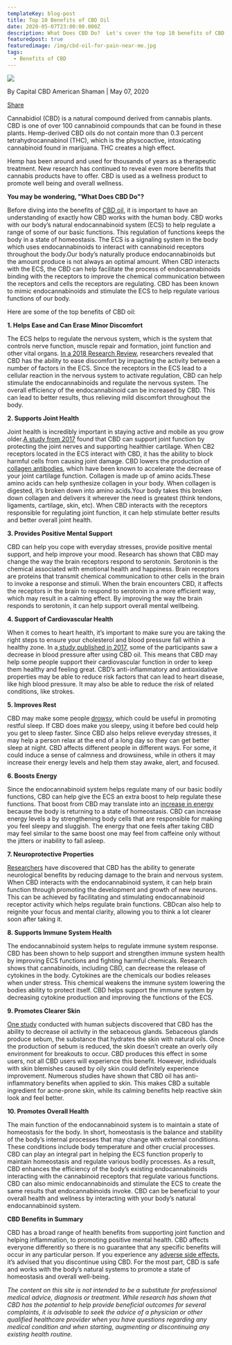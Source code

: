 ```yaml
---
templateKey: blog-post
title: Top 10 Benefits of CBD Oil
date: 2020-05-07T23:00:00.000Z
description: What Does CBD Do?  Let's cover the top 10 benefits of CBD.
featuredpost: true
featuredimage: /img/cbd-oil-for-pain-near-me.jpg
tags:
  - Benefits of CBD
---
```

![](/img/top-benefits.jpg)

By Capital CBD American Shaman | May 07, 2020

[Share](https://www.facebook.com/sharer/sharer.php?u=https://capitalamericanshaman.com/blog/2020-06-02-top-10-benefits-of-cbd-oil/)

Cannabidiol (CBD) is a natural compound derived from cannabis plants. CBD is one of over 100 cannabinoid compounds that can be found in these plants. Hemp-derived CBD oils do not contain more than 0.3 percent tetrahydrocannabinol (THC), which is the physcoactive, intoxicating cannabinoid found in marijuana.  THC creates a high effect.

Hemp has been around and used for thousands of years as a therapeutic treatment.  New research has continued to reveal even more benefits that cannabis products have to offer.  CBD is used as a wellness product to promote well being and overall wellness.

**You may be wondering, "What Does CBD Do"?**

Before diving into the benefits of [CBD oil](https://cbdamericanshaman.com/cbd-oils), it is important to have an understanding of exactly how CBD works with the human body.  CBD works with our body’s natural endocannabinoid system (ECS) to help regulate a range of some of our basic functions.  This regulation of functions keeps the body in a state of homeostasis. The ECS is a signaling system in the body which uses endocannabinoids to interact with cannabinoid receptors throughout the body.Our body’s naturally produce endocannabinoids but the amount produce is not always an optimal amount.  When CBD interacts with the ECS, the CBD can help facilitate the process of endocannabinoids binding with the receptors to improve the chemical communication between the receptors and cells the receptors are regulating. CBD has been known to mimic endocannabinoids and stimulate the ECS to help regulate various functions of our body.

Here are some of the top benefits of CBD oil:

**1. Helps Ease and Can Erase Minor Discomfort**

The ECS helps to regulate the nervous system, which is the system that controls nerve function, muscle repair and formation, joint function and other vital organs. [In a 2018 Research Review](https://www.frontiersin.org/articles/10.3389/fphar.2018.01259/full), researchers revealed that CBD has the ability to ease discomfort by impacting the activity between a number of factors in the ECS. Since the receptors in the ECS lead to a cellular reaction in the nervous system to activate regulation, CBD can help stimulate the endocannabinoids and regulate the nervous system. The overall efficiency of the endocannabinoid can be increased by CBD. This can lead to better results, thus relieving mild discomfort throughout the body.

**2. Supports Joint Health**

Joint health is incredibly important in staying active and mobile as you grow older.[A study from 2017](https://www.ncbi.nlm.nih.gov/pubmed/28885454) found that CBD can support joint function by protecting the joint nerves and supporting healthier cartilage.  When CB2 receptors located in the ECS interact with CBD, it has the ability to block harmful cells from causing joint damage. CBD lowers the production of [collagen antibodies](https://www.frontiersin.org/articles/10.3389/fphar.2018.01259/full), which have been known to accelerate the decrease of your joint cartilage function. Collagen is made up of amino acids.These amino acids can help synthesize collagen in your body.  When collagen is digested, it’s broken down into amino acids.Your body takes this broken down collagen and delivers it wherever the need is greatest (think tendons, ligaments, cartilage, skin, etc).  When CBD interacts with the receptors responsible for regulating joint function, it can help stimulate better results and better overall joint health.

**3. Provides Positive Mental Support**

CBD can help you cope with everyday stresses, provide positive mental support, and help improve your mood. Research has shown that CBD may change the way the brain receptors respond to serotonin.  Serotonin is the chemical associated with emotional health and happiness.  Brain receptors are proteins that transmit chemical communication to other cells in the brain to invoke a response and stimuli.  When the brain encounters CBD, it affects the receptors in the brain to respond to serotonin in a more efficient way, which may result in a calming effect.  By improving the way the brain responds to serotonin, it can help support overall mental wellbeing.

**4. Support of Cardiovascular Health**

When it comes to heart health, it’s important to make sure you are taking the right steps to ensure your cholesterol and blood pressure fall within a healthy zone.  In a[ study published in 2017](https://insight.jci.org/articles/view/93760), some of the participants saw a decrease in blood pressure after using CBD oil. This means that CBD may help some people support their cardiovascular function in order to keep them healthy and feeling great.  CBD’s anti-inflammatory and antioxidative properties may be able to reduce risk factors that can lead to heart disease, like high blood pressure.  It may also be able to reduce the risk of related conditions, like strokes.

**5. Improves Rest**

CBD may make some people [drowsy](https://www.health.harvard.edu/blog/cannabidiol-cbd-what-we-know-and-what-we-dont-2018082414476), which could be useful in promoting restful sleep.  If CBD does make you sleepy, using it before bed could help you get to sleep faster.  Since CBD also helps relieve everyday stresses, it may help a person relax at the end of a long day so they can get better sleep at night.  CBD affects different people in different ways.  For some, it could induce a sense of calmness and drowsiness, while in others it may increase their energy levels and help them stay awake, alert, and focused.

**6. Boosts Energy**

Since the endocannabinoid system helps regulate many of our basic bodily functions, CBD can help give the ECS an extra boost to help regulate these functions. That boost from CBD may translate into an [increase in energy](https://cbdamericanshaman.com/blog/why-grab-that-second-cup-of-coffee-when-you-can-take-cbd-oil) because the body is returning to a state of homeostasis.  CBD can increase energy levels a by strengthening body cells that are responsible for making you feel sleepy and sluggish.  The energy that one feels after taking CBD may feel similar to the same boost one may feel from caffeine only without the jitters or inability to fall asleep.

**7. Neuroprotective Properties**

[Researchers](https://www.ncbi.nlm.nih.gov/pmc/articles/PMC5938896/) have discovered that CBD has the ability to generate neurological benefits by reducing damage to the brain and nervous system.  When CBD interacts with the endocannabinoid system, it can help brain function through promoting the development and growth of new neurons.  This can be achieved by facilitating and stimulating endocannabinoid receptor activity which helps regulate brain functions.  CBDcan also help to reignite your focus and mental clarity, allowing you to think a lot clearer soon after taking it.

**8. Supports Immune System Health**

The endocannabinoid system helps to regulate immune system response.  CBD has been shown to help support and strengthen immune system health by improving ECS functions and fighting harmful chemicals.  Research shows that cannabinoids, including CBD, can decrease the release of cytokines in the body.  Cytokines are the chemicals our bodies releases when under stress. This chemical weakens the immune system lowering the bodies ability to protect itself.  CBD helps support the immune system by decreasing cytokine production and improving the functions of the ECS.

**9. Promotes Clearer Skin**

[One study](https://www.jci.org/articles/view/64628) conducted with human subjects discovered that CBD has the ability to decrease oil activity in the sebaceous glands.  Sebaceous glands produce sebum, the substance that hydrates the skin with natural oils.  Once the production of sebum is reduced, the skin doesn’t create an overly oily environment for breakouts to occur.  CBD produces this effect in some users, not all CBD users will experience this benefit.  However, individuals with skin blemishes caused by oily skin could definitely experience improvement.  Numerous studies have shown that CBD oil has anti-inflammatory benefits when applied to skin. This makes CBD a suitable ingredient for acne-prone skin, while its calming benefits help reactive skin look and feel better.

**10. Promotes Overall Health**

The main function of the endocannabinoid system is to maintain a state of homeostasis for the body.  In short, homeostasis is the balance and stability of the body’s internal processes that may change with external conditions. These conditions include body temperature and other crucial processes.  CBD can play an integral part in helping the ECS function properly to maintain homeostasis and regulate various bodily processes.  As a result, CBD enhances the efficiency of the body’s existing endocannabinoids interacting with the cannabinoid receptors that regulate various functions.  CBD can also mimic endocannabinoids and stimulate the ECS to create the same results that endocannabinoids invoke.  CBD can be beneficial to your overall health and wellness by interacting with your body’s natural endocannabinoid system.

**CBD Benefits in Summary**

CBD has a broad range of health benefits from supporting joint function and helping inflammation, to promoting positive mental health.  CBD affects everyone differently so there is no guarantee that any specific benefits will occur in any particular person.  If you experience any [adverse side effects](https://cbdamericanshaman.com/blog/can-someone-be-allergic-to-cbd), it’s advised that you discontinue using CBD.  For the most part, CBD is safe and works with the body’s natural systems to promote a state of homeostasis and overall well-being.

*The content on this site is not intended to be a substitute for professional medical advice, diagnosis or treatment. While research has shown that CBD has the potential to help provide beneficial outcomes for several complaints, it is advisable to seek the advice of a physician or other qualified healthcare provider when you have questions regarding any medical condition and when starting, augmenting or discontinuing any existing health routine.*